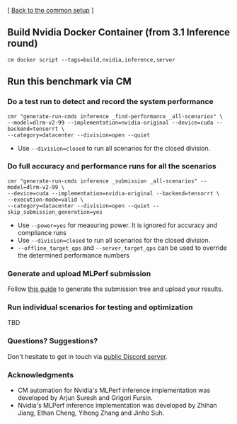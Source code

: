[ [Back to the common setup](README.md) ]

## Build Nvidia Docker Container (from 3.1 Inference round)

```
cm docker script --tags=build,nvidia,inference,server
```
## Run this benchmark via CM


### Do a test run to detect and record the system performance

```
cmr "generate-run-cmds inference _find-performance _all-scenarios" \
--model=dlrm-v2-99 --implementation=nvidia-original --device=cuda --backend=tensorrt \
--category=datacenter --division=open --quiet
```
* Use `--division=closed` to run all scenarios for the closed division.

### Do full accuracy and performance runs for all the scenarios

```
cmr "generate-run-cmds inference _submission _all-scenarios" --model=dlrm-v2-99 \
--device=cuda --implementation=nvidia-original --backend=tensorrt \
--execution-mode=valid \
--category=datacenter --division=open --quiet --skip_submission_generation=yes
```

* Use `--power=yes` for measuring power. It is ignored for accuracy and compliance runs
* Use `--division=closed` to run all scenarios for the closed division.
* `--offline_target_qps` and `--server_target_qps` can be used to override the determined performance numbers


### Generate and upload MLPerf submission

Follow [this guide](../Submission.md) to generate the submission tree and upload your results.

### Run individual scenarios for testing and optimization

TBD

### Questions? Suggestions?

Don't hesitate to get in touch via [public Discord server](https://discord.gg/JjWNWXKxwT).

### Acknowledgments

* CM automation for Nvidia's MLPerf inference implementation was developed by Arjun Suresh and Grigori Fursin.
* Nvidia's MLPerf inference implementation was developed by Zhihan Jiang, Ethan Cheng, Yiheng Zhang and Jinho Suh.
